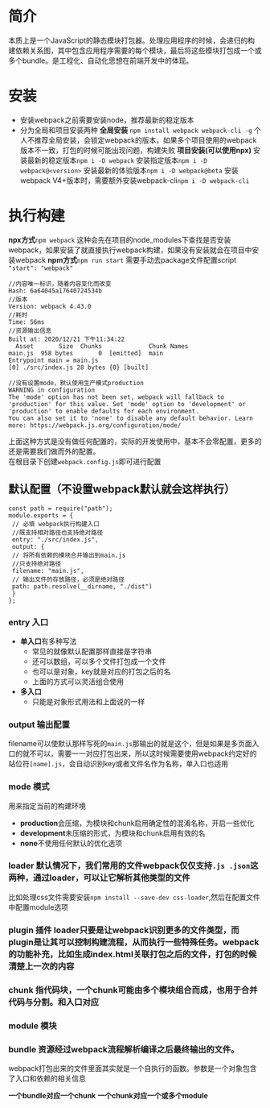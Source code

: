 # 简介
本质上是一个JavaScript的静态模块打包器。处理应用程序的时候，会递归的构建依赖关系图，其中包含应用程序需要的每个模块，最后将这些模块打包成一个或多个bundle。是⼯程化、⾃动化思想在前端开发中的体现。
# 安装
- 安装webpack之前需要安装node，推荐最新的稳定版本
- 分为全局和项目安装两种
**全局安装**
``npm install webpack webpack-cli -g``
个人不推荐全局安装，会锁定webpack的版本，如果多个项目使用的webpack版本不一致，打包的时候可能出现问题，构建失败
**项目安装(可以使用npx)**
安装最新的稳定版本``npm i -D webpack``
安装指定版本``npm i -D webpack@<version>``
安装最新的体验版本``npm i -D webpack@beta``
安装webpack V4+版本时，需要额外安装webpack-cli``npm i -D webpack-cli``
# 执行构建
**npx方式**``npm webpack``
这种会先在项目的node_modules下查找是否安装webpack，如果安装了就直接执行webpack构建，如果没有安装就会在项目中安装webpack
**npm方式**``npm run start``
需要手动去package文件配置script ``"start": "webpack"``

```
//内容唯一标识，随着内容变化而改变
Hash: 6a64045a17640724534b
//版本
Version: webpack 4.43.0
//耗时
Time: 56ms
//资源输出信息
Built at: 2020/12/21 下午11:34:22
  Asset       Size  Chunks             Chunk Names
main.js  958 bytes       0  [emitted]  main
Entrypoint main = main.js
[0] ./src/index.js 28 bytes {0} [built]

//没有设置mode，默认使用生产模式production
WARNING in configuration
The 'mode' option has not been set, webpack will fallback to 'production' for this value. Set 'mode' option to 'development' or 'production' to enable defaults for each environment.
You can also set it to 'none' to disable any default behavior. Learn more: https://webpack.js.org/configuration/mode/
```

上面这种方式是没有做任何配置的，实际的开发使用中，基本不会零配置，更多的还是需要我们做而外的配置。  
在根目录下创建``webpack.config.js``即可进行配置

## 默认配置（不设置webpack默认就会这样执行）
```
const path = require("path");
module.exports = {
 // 必填 webpack执⾏构建⼊⼝
 //既支持相对路径也支持绝对路径
 entry: "./src/index.js",
 output: {
 // 将所有依赖的模块合并输出到main.js
 //只支持绝对路径
 filename: "main.js",
 // 输出⽂件的存放路径，必须是绝对路径
 path: path.resolve(__dirname, "./dist")
 }
};
```

### entry 入口
- **单入口**有多种写法
  - 常见的就像默认配置那样直接是字符串
  - 还可以数组，可以多个文件打包成一个文件
  - 也可以是对象，key就是对应的打包之后的名
  - 上面的方式可以灵活组合使用
- **多入口**
  - 只能是对象形式用法和上面说的一样

### output 输出配置  
filename可以使默认那样写死的``main.js``那输出的就是这个，但是如果是多页面入口的就不可以，需要一一对应打包出来，所以这时候需要使用webpack约定好的站位符``[name].js``，会自动识别key或者文件名作为名称，单入口也适用

### mode 模式  
用来指定当前的构建环境
- **production**会压缩，为模块和chunk启用确定性的混淆名称，开启一些优化
- **development**未压缩的形式，为模块和chunk启用有效的名
- **none**不使用任何默认的优化选项

### loader 默认情况下，我们常用的文件webpack仅仅支持``.js .json``这两种，通过loader，可以让它解析其他类型的文件  
比如处理css文件需要安装``npm install --save-dev css-loader``,然后在配置文件中配置module选项

### plugin 插件 loader只要是让webpack识别更多的文件类型，而plugin是让其可以控制构建流程，从而执行一些特殊任务。webpack的功能补充，比如生成index.html关联打包之后的文件，打包的时候清楚上一次的内容

### chunk 指代码块，一个chunk可能由多个模块组合而成，也用于合并代码与分割。和入口对应

### module 模块

### bundle 资源经过webpack流程解析编译之后最终输出的文件。  
webpack打包出来的文件里面其实就是一个自执行的函数。参数是一个对象包含了入口和依赖的相关信息

**一个bundle对应一个chunk**
**一个chunk对应一个或多个module**